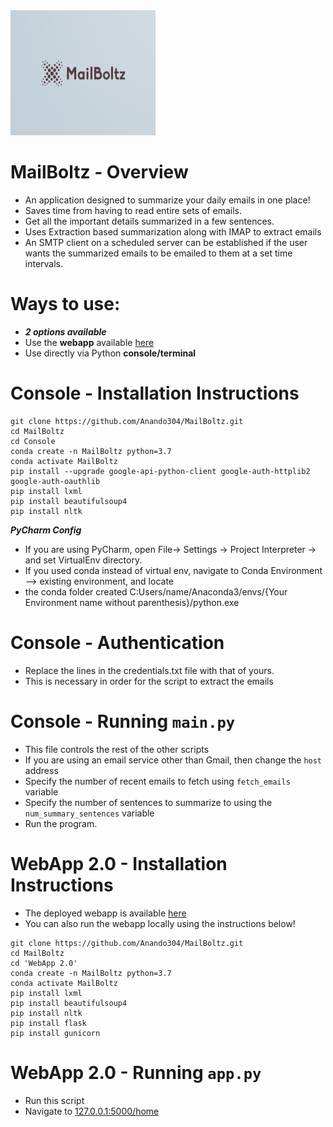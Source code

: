 <img src="./WebApp 2.0/static/imgs/logo.png" width="232" height="200">

# MailBoltz - Overview
- An application designed to summarize your daily emails in one place!
- Saves time from having to read entire sets of emails.
- Get all the important details summarized in a few sentences.
- Uses Extraction based summarization along with IMAP to extract emails
- An SMTP client on a scheduled server can be established if the user wants the summarized
 emails to be emailed to them at a set time intervals.

# Ways to use:
- ***2 options available***
- Use the **webapp** available <a href="https://mailboltz.herokuapp.com/home"> here </a>
- Use directly via Python **console/terminal**

# Console - Installation Instructions
```installation:
git clone https://github.com/Anando304/MailBoltz.git
cd MailBoltz
cd Console
conda create -n MailBoltz python=3.7
conda activate MailBoltz
pip install --upgrade google-api-python-client google-auth-httplib2 google-auth-oauthlib
pip install lxml
pip install beautifulsoup4
pip install nltk
```

***PyCharm Config***
- If you are using PyCharm, open File-> Settings -> Project Interpreter -> and set VirtualEnv directory.
- If you used conda instead of virtual env, navigate to Conda Environment --> existing environment, and locate
- the conda folder created C:Users/name/Anaconda3/envs/{Your Environment name without parenthesis}/python.exe

# Console - Authentication
- Replace the lines in the credentials.txt file with that of yours.
- This is necessary in order for the script to extract the emails

# Console - Running `main.py`
- This file controls the rest of the other scripts
- If you are using an email service other than Gmail, then change the `host` address
- Specify the number of recent emails to fetch using `fetch_emails` variable
- Specify the number of sentences to summarize to using the `num_summary_sentences` variable
- Run the program.

# WebApp 2.0 - Installation Instructions
- The deployed webapp is available <a href="https://mailboltz.herokuapp.com/home"> here </a>
- You can also run the webapp locally using the instructions below!
```installation:
git clone https://github.com/Anando304/MailBoltz.git
cd MailBoltz
cd 'WebApp 2.0'
conda create -n MailBoltz python=3.7
conda activate MailBoltz
pip install lxml
pip install beautifulsoup4
pip install nltk
pip install flask
pip install gunicorn
```

# WebApp 2.0 - Running `app.py`
- Run this script
- Navigate to <a href="127.0.0.1:5000/home">127.0.0.1:5000/home</a>


